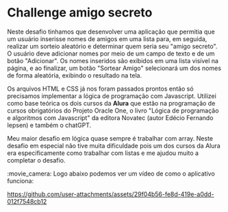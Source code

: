 
<p align="left">
     <h1>Challenge amigo secreto</h1>
Neste desafio tinhamos que desenvolver uma aplicação que permitia que um usuário inserisse nomes de amigos em uma lista para, em seguida, realizar um sorteio aleatório e determinar quem seria seu "amigo secreto". 
O usuário deve adicionar nomes por meio de um campo de texto e de um botão "Adicionar".
Os nomes inseridos são exibidos em uma lista visível na página, e ao finalizar, um botão "Sortear Amigo" selecionará um dos nomes de forma aleatória, exibindo o resultado na tela.
</p>

<p align="left">
  Os arquivos HTML e CSS já nos foram passados prontos então só precisamos implementar a lógica de programação com Javascript. Utilizei como base teórica os dois cursos da <strong>Alura</strong> que 
  estão na programação de cursos obrigatórios do Projeto Oracle One, o livro "Lógica de programação e algoritmos com Javascript" da editora Novatec (autor Edécio Fernando Iepsen) e também
  o chatGPT.
</p>

<p>
  Meu maior desafio em lógica quase sempre é trabalhar com array. Neste desafio em especial não tive muita dificuldade pois um dos cursos da Alura era especificamente como trabalhar com listas e me 
  ajudou muito a completar o desafio.
</p>

<p>
 :movie_camera: Logo abaixo podemos ver um vídeo de como o aplicativo funciona:
</p>
<p align="left">
  
https://github.com/user-attachments/assets/29f04b56-fe8d-419e-a0dd-012f7548cb12

</p>
